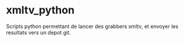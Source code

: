 # xmltv_python


Scripts python permettant de lancer des grabbers xmltv, et envoyer les resultats vers un depot git.
